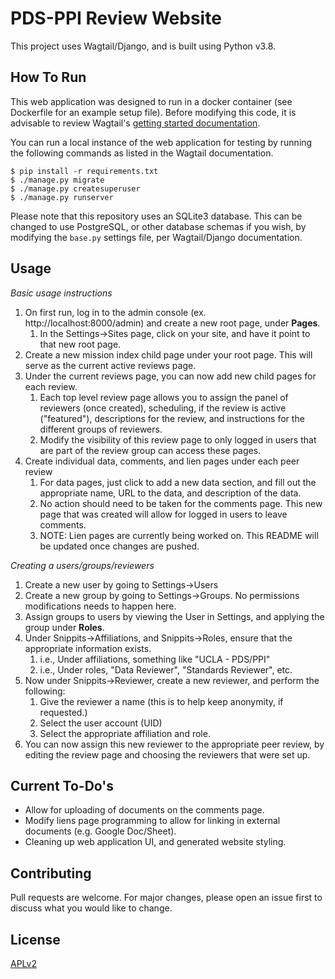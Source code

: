 # PDS-PPI Review Website

This project uses Wagtail/Django, and is built using Python v3.8.

## How To Run

This web application was designed to run in a docker container (see Dockerfile for an example setup file). Before modifying this code, it is advisable to review Wagtail's [getting started documentation](https://docs.wagtail.io/en/stable/getting_started/tutorial.html).

You can run a local instance of the web application for testing by running the following commands as listed in the Wagtail documentation.

```
$ pip install -r requirements.txt
$ ./manage.py migrate
$ ./manage.py createsuperuser
$ ./manage.py runserver
```

Please note that this repository uses an SQLite3 database.  This can be changed to use PostgreSQL, or other database schemas if you wish, by modifying the `base.py` settings file, per Wagtail/Django documentation.

## Usage

_Basic usage instructions_
1. On first run, log in to the admin console (ex. http://localhost:8000/admin) and create a new root page, under **Pages**.
   1. In the Settings->Sites page, click on your site, and have it point to that new root page.
2. Create a new mission index child page under your root page. This will serve as the current active reviews page.
3. Under the current reviews page, you can now add new child pages for each review.
   1. Each top level review page allows you to assign the panel of reviewers (once created), scheduling, if the review is active ("featured"), descriptions for the review, and instructions for the different groups of reviewers.
   1. Modify the visibility of this review page to only logged in users that are part of the review group can access these pages.
4. Create individual data, comments, and lien pages under each peer review
   1. For data pages, just click to add a new data section, and fill out the appropriate name, URL to the data, and description of the data.
   2. No action should need to be taken for the comments page. This new page that was created will allow for logged in users to leave comments.
   3. NOTE: Lien pages are currently being worked on. This README will be updated once changes are pushed.
 
_Creating a users/groups/reviewers_
1. Create a new user by going to Settings->Users
2. Create a new group by going to Settings->Groups. No permissions modifications needs to happen here.
3. Assign groups to users by viewing the User in Settings, and applying the group under **Roles**.
4. Under Snippits->Affiliations, and Snippits->Roles, ensure that the appropriate information exists.
   1. i.e., Under affiliations, something like "UCLA - PDS/PPI"
   2. i.e., Under roles, "Data Reviewer", "Standards Reviewer", etc.
5. Now under Snippits->Reviewer, create a new reviewer, and perform the following:
   1. Give the reviewer a name (this is to help keep anonymity, if requested.)
   2. Select the user account (UID)
   3. Select the appropriate affiliation and role.
6. You can now assign this new reviewer to the appropriate peer review, by editing the review page and choosing the reviewers that were set up.

## Current To-Do's
- Allow for uploading of documents on the comments page.
- Modify liens page programming to allow for linking in external documents (e.g. Google Doc/Sheet).
- Cleaning up web application UI, and generated website styling.

## Contributing
Pull requests are welcome. For major changes, please open an issue first to discuss what you would like to change.

## License
[APLv2](https://www.apache.org/licenses/LICENSE-2.0)
